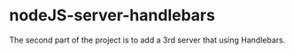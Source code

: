 # nodeJS-server-handlebars
The second part of the project is to add a 3rd server that using Handlebars.
